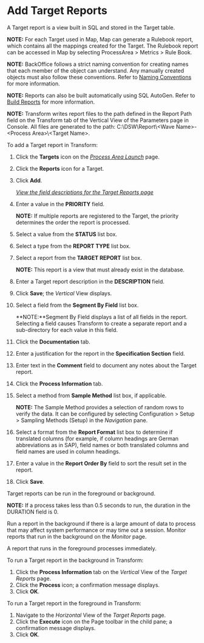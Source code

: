# Add Target Reports

A Target report is a view built in SQL and stored in the Target table.

**NOTE:** For each Target used in Map, Map can generate a Rulebook
report, which contains all the mappings created for the Target. The
Rulebook report can be accessed in Map by selecting ProcessArea \>
Metrics \> Rule Book.

**NOTE:** BackOffice follows a strict naming convention for creating
names that each member of the object can understand. Any manually
created objects must also follow these conventions. Refer to [Naming
Conventions](Naming_Conventions.htm) for more information.

**NOTE:** Reports can also be built automatically using SQL AutoGen.
Refer to [Build Reports](../../SQL_AutoGen/Use_Cases/Build_Reports.htm)
for more information.

<span style="font-weight: bold;">NOTE:</span> Transform writes report
files to the path defined in the Report Path field on the Transform tab
of the Vertical View of the Parameters page in Console. All files are
generated to the path: C:\\DSW\\Report\\\<Wave Name\>-\<Process
Area\>\\\<Target Name\>.  

To add a Target report in Transform:

1.  Click the **Targets** icon on the *[Process Area
    Launch](../Page_Desc/Process_Area_Launch.htm)* page.

2.  Click the
    <span class="StyleListNumberBold" style="font-weight: bold;">Reports</span>
    icon for a Target.

3.  Click <span style="font-weight: bold;">Add</span>.
    
    *[View the field descriptions for the Target Reports
    page](../Page_Desc/Target_Reports_H.htm)*

4.  Enter a value in the
    <span class="StyleListNumberBold" style="font-weight: bold;">PRIORITY</span>
    field.
    
    **NOTE:** If multiple reports are registered to the Target, the
    priority determines the order the report is processed.

5.  Select a value from the
    <span class="StyleListNumberBold" style="font-weight: bold;"><span id="Status" class="popUpLink">STATUS</span></span>
    list box.

6.  Select a type from the
    <span class="StyleListNumberBold" style="font-weight: bold;"><span id="Report Type" class="popUpLink">REPORT
    TYPE</span></span> list box.

7.  Select a report from the
    <span class="StyleListNumberBold" style="font-weight: bold;">TARGET
    REPORT</span> list box.
    
    **NOTE:** This report is a view that must already exist in the
    database.

8.  Enter a Target report description in the
    <span class="StyleListNumberBold" style="font-weight: bold;">DESCRIPTION</span>
    field.

9.  Click
    <span class="StyleListNumberBold" style="font-weight: bold;">Save</span>;
    the *Vertical* View displays.

10. Select a field from the
    <span class="StyleListNumberBold" style="font-weight: bold;">Segment
    By Field</span> list box.
    
    **NOTE:**Segment By Field displays a list of all fields in the
    report. Selecting a field causes Transform to create a separate
    report and a sub-directory for each value in this field.

11. Click the **Documentation** tab.

12. Enter a justification for the report in the
    <span class="StyleListNumberBold" style="font-weight: bold;">Specification
    Section</span> field.

13. Enter text in the
    <span class="StyleListNumberBold" style="font-weight: bold;">Comment</span>
    field to document any notes about the Target report.

14. Click the **Process Information** tab.

15. Select a method from
    <span class="StyleListNumberBold" style="font-weight: bold;">Sample
    Method</span> list box, if applicable.
    
    **NOTE:** The Sample Method provides a selection of random rows to
    verify the data. It can be configured by selecting Configuration \>
    Setup \> Sampling Methods (Setup) in the *Navigation* pane.

16. Select a format from the
    <span class="StyleListNumberBold" style="font-weight: bold;">Report
    Format</span> list box to determine if translated columns (for
    example, if column headings are German abbreviations as in SAP),
    field names or both translated columns and field names are used in
    column headings.

17. Enter a value in the **Report Order By** field to sort the result
    set in the report.

18. Click
    <span class="StyleListNumberBold" style="font-weight: bold;">Save</span>.

Target reports can be run in the foreground or background.

**NOTE:** If a process takes less than 0.5 seconds to run, the duration
in the DURATION field is 0.

Run a report in the background if there is a large amount of data to
process that may affect system performance or may time out a session.
Monitor reports that run in the background on the *Monitor* page.

A report that runs in the foreground processes immediately.

To run a Target report in the background in Transform:

1.  Click the **Process Information** tab on the *Vertical* View of the
    *Target Reports* page.
2.  Click the **Process** icon; a confirmation message displays.
3.  Click **OK**.

To run a Target report in the foreground in Transform:

1.  Navigate to the *Horizontal* View of the *Target Reports* page.
2.  Click the **Execute** icon on the Page toolbar in the child pane; a
    confirmation message displays.
3.  Click **OK**.
